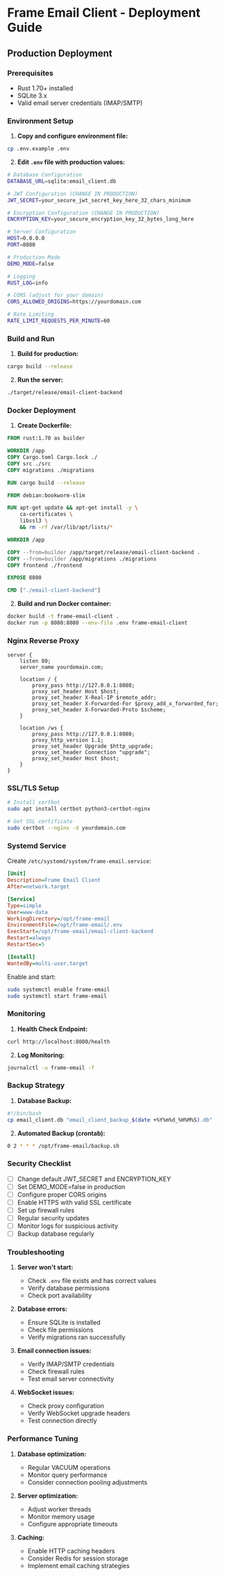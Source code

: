 # Frame Email Client - Deployment Guide

## Production Deployment

### Prerequisites
- Rust 1.70+ installed
- SQLite 3.x
- Valid email server credentials (IMAP/SMTP)

### Environment Setup

1. **Copy and configure environment file:**
```bash
cp .env.example .env
```

2. **Edit `.env` file with production values:**
```bash
# Database Configuration
DATABASE_URL=sqlite:email_client.db

# JWT Configuration (CHANGE IN PRODUCTION)
JWT_SECRET=your_secure_jwt_secret_key_here_32_chars_minimum

# Encryption Configuration (CHANGE IN PRODUCTION)
ENCRYPTION_KEY=your_secure_encryption_key_32_bytes_long_here

# Server Configuration
HOST=0.0.0.0
PORT=8080

# Production Mode
DEMO_MODE=false

# Logging
RUST_LOG=info

# CORS (adjust for your domain)
CORS_ALLOWED_ORIGINS=https://yourdomain.com

# Rate Limiting
RATE_LIMIT_REQUESTS_PER_MINUTE=60
```

### Build and Run

1. **Build for production:**
```bash
cargo build --release
```

2. **Run the server:**
```bash
./target/release/email-client-backend
```

### Docker Deployment

1. **Create Dockerfile:**
```dockerfile
FROM rust:1.70 as builder

WORKDIR /app
COPY Cargo.toml Cargo.lock ./
COPY src ./src
COPY migrations ./migrations

RUN cargo build --release

FROM debian:bookworm-slim

RUN apt-get update && apt-get install -y \
    ca-certificates \
    libssl3 \
    && rm -rf /var/lib/apt/lists/*

WORKDIR /app

COPY --from=builder /app/target/release/email-client-backend .
COPY --from=builder /app/migrations ./migrations
COPY frontend ./frontend

EXPOSE 8080

CMD ["./email-client-backend"]
```

2. **Build and run Docker container:**
```bash
docker build -t frame-email-client .
docker run -p 8080:8080 --env-file .env frame-email-client
```

### Nginx Reverse Proxy

```nginx
server {
    listen 80;
    server_name yourdomain.com;
    
    location / {
        proxy_pass http://127.0.0.1:8080;
        proxy_set_header Host $host;
        proxy_set_header X-Real-IP $remote_addr;
        proxy_set_header X-Forwarded-For $proxy_add_x_forwarded_for;
        proxy_set_header X-Forwarded-Proto $scheme;
    }
    
    location /ws {
        proxy_pass http://127.0.0.1:8080;
        proxy_http_version 1.1;
        proxy_set_header Upgrade $http_upgrade;
        proxy_set_header Connection "upgrade";
        proxy_set_header Host $host;
    }
}
```

### SSL/TLS Setup

```bash
# Install certbot
sudo apt install certbot python3-certbot-nginx

# Get SSL certificate
sudo certbot --nginx -d yourdomain.com
```

### Systemd Service

Create `/etc/systemd/system/frame-email.service`:

```ini
[Unit]
Description=Frame Email Client
After=network.target

[Service]
Type=simple
User=www-data
WorkingDirectory=/opt/frame-email
EnvironmentFile=/opt/frame-email/.env
ExecStart=/opt/frame-email/email-client-backend
Restart=always
RestartSec=5

[Install]
WantedBy=multi-user.target
```

Enable and start:
```bash
sudo systemctl enable frame-email
sudo systemctl start frame-email
```

### Monitoring

1. **Health Check Endpoint:**
```bash
curl http://localhost:8080/health
```

2. **Log Monitoring:**
```bash
journalctl -u frame-email -f
```

### Backup Strategy

1. **Database Backup:**
```bash
#!/bin/bash
cp email_client.db "email_client_backup_$(date +%Y%m%d_%H%M%S).db"
```

2. **Automated Backup (crontab):**
```bash
0 2 * * * /opt/frame-email/backup.sh
```

### Security Checklist

- [ ] Change default JWT_SECRET and ENCRYPTION_KEY
- [ ] Set DEMO_MODE=false in production
- [ ] Configure proper CORS origins
- [ ] Enable HTTPS with valid SSL certificate
- [ ] Set up firewall rules
- [ ] Regular security updates
- [ ] Monitor logs for suspicious activity
- [ ] Backup database regularly

### Troubleshooting

1. **Server won't start:**
   - Check `.env` file exists and has correct values
   - Verify database permissions
   - Check port availability

2. **Database errors:**
   - Ensure SQLite is installed
   - Check file permissions
   - Verify migrations ran successfully

3. **Email connection issues:**
   - Verify IMAP/SMTP credentials
   - Check firewall rules
   - Test email server connectivity

4. **WebSocket issues:**
   - Check proxy configuration
   - Verify WebSocket upgrade headers
   - Test connection directly

### Performance Tuning

1. **Database optimization:**
   - Regular VACUUM operations
   - Monitor query performance
   - Consider connection pooling adjustments

2. **Server optimization:**
   - Adjust worker threads
   - Monitor memory usage
   - Configure appropriate timeouts

3. **Caching:**
   - Enable HTTP caching headers
   - Consider Redis for session storage
   - Implement email caching strategies
